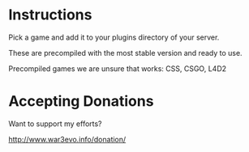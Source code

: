 # Instructions #

Pick a game and add it to your plugins directory of your server.

These are precompiled with the most stable version and ready to use.

Precompiled games we are unsure that works:  CSS, CSGO, L4D2


# Accepting Donations #

Want to support my efforts?

http://www.war3evo.info/donation/
